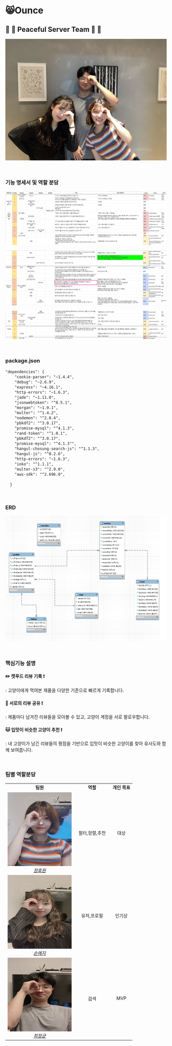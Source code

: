# 😸Ounce

## :rainbow: :unicorn: Peaceful Server Team :unicorn: :rainbow:
![단체사진](./ounce/img/단체사진.jpg)

<br>


### 기능 명세서 및 역할 분담

![기능1](./ounce/img/기능1.jpg)

![기능2](./ounce/img/기능2.jpg)

![기능3](./ounce/img/기능3.jpg)


<br>

### package.json

```
"dependencies": {
    "cookie-parser": "~1.4.4",
    "debug": "~2.6.9",
    "express": "~4.16.1",
    "http-errors": "~1.6.3",
    "jade": "~1.11.0",
    "jsonwebtoken": "^8.5.1",
    "morgan": "~1.9.1",
    "multer": "^1.4.2",
    "nodemon": "^2.0.4",
    "pbkdf2": "^3.0.17",
    "promise-mysql": "^4.1.3",
    "rand-token": "^1.0.1",
    "pbkdf2": "^3.0.17",
    "promise-mysql": "^4.1.3"",
    "hangul-chosung-search-js": "^1.1.3",
    "hangul-js": "^0.2.6",
    "http-errors": "~1.6.3",
    "inko": "^1.1.1",
    "multer-s3": "^2.9.0",
    "aws-sdk": "^2.696.0",

  }
```

<br>

### ERD 

![ERD](./ounce/img/ERD.png)

<br>

### 핵심기능 설명


#### :pencil2:  캣푸드 리뷰 기록 :heavy_exclamation_mark:


: 고양이에게 먹여본 제품을 다양한 기준으로 빠르게 기록합니다.
 
#### :page_facing_up:  서로의 리뷰 공유 :heavy_exclamation_mark:

: 제품마다 남겨진 리뷰들을 모아볼 수 있고, 고양이 계정을 서로 팔로우합니다.

#### :cat:  입맛이 비슷한 고양이 추천 :heavy_exclamation_mark:

: 내 고양이가 남긴 리뷰들의 평점을 기반으로
입맛이 비슷한 고양이를 찾아 유사도와 함께 보여줍니다.


<br>


### 팀별 역할분담

<table>
    <tr align="center">
        <td><B>팀원<B></td>
        <td width="100"><B>역할<B></td>
        <td><B>개인 목표<B></td>
    </tr>
    <tr align="center">
        <td>
            <img src="./ounce/img/효원.jpg" width="200" height="230">
            <br>
            <a href="https://github.com/Jeong-Hyowon"><I>정효원</I></a>
        </td>
        <td width="100">필터,정렬,추천</a></td>
        <td>대상</td>
    </tr>
    <tr align="center">
        <td>
            <img src="./ounce/img/예지.jpg" width="200" height="230">
            <br>
            <a href="https://github.com/yezgoget"><I>손예지</I></a>
        </td>
        <td width="100">유저,프로필</a></td>
        <td>인기상</td>
    </tr>
    <tr align="center">
        <td>
            <img src="./ounce/img/정균.jpg" width="200" height="230">
            <br>
            <a href="https://github.com/wjdrbs96"><I>최정균</I></a>
        </td>
        <td width="100">검색</a></td>
        <td>MVP</td>
    </tr>
</table>
